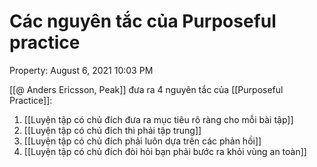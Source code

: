 ---
---

# Các nguyên tắc của Purposeful practice

Property: August 6, 2021 10:03 PM

[[@ Anders Ericsson, Peak]] đưa ra 4 nguyên tắc của [[Purposeful Practice]]:

1. [[Luyện tập có chủ đích đưa ra mục tiêu rõ ràng cho mỗi bài tập]] 
2. [[Luyện tập có chủ đích thì phải tập trung]] 
3. [[Luyện tập có chủ đích phải luôn dựa trên các phản hồi]] 
4. [[Luyện tập có chủ đích đòi hỏi bạn phải bước ra khỏi vùng an toàn]]